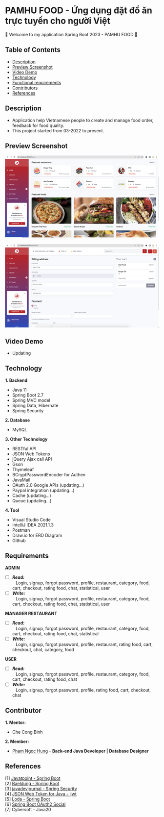 # PAMHU FOOD - Ứng dụng đặt đồ ăn trực tuyến cho người Việt
:wave: Welcome to my application Spring Boot 2023 - PAMHU FOOD :wave:

## Table of Contents
- [Description](#description)
- [Preview Screenshot](#preview-screenshot)
- [Video Demo](#video-demo)
- [Technology](#technology)
- [Functional requirements](#requirements)
- [Contributors](#contributors)
- [References](#references)

## Description
- Application help Vietnamese people to create and manage food order, feedback for food quality.
- This project started from 03-2022 to present.

## Preview Screenshot
<div>
  <img src="https://raw.githubusercontent.com/gherangme/pamhu-food/main/food/preview%20screenshot/Screenshot%201.png"><br><br>
  <img src="https://raw.githubusercontent.com/gherangme/pamhu-food/main/food/preview%20screenshot/Screenshot%202.png">
</div>

## Video Demo
- Updating
  
## Technology

**1. Backend**
  - Java 11
  - Spring Boot 2.7
  - Spring MVC model
  - Spring Data, Hibernate
  - Spring Security

**2. Database**
  - MySQL

**3. Other Technology**
- RESTful API
- JSON Web Tokens
- jQuery Ajax call API
- Gson
- Thymeleaf
- BCryptPasswordEncoder for Authen
- JavaMail
- OAuth 2.0 Google APIs (updating...)
- Paypal integration (updating...)
- Cache (updating...)
- Queue (updating...)

**4. Tool**
  - Visual Studio Code
  - IntelliJ IDEA 2021.1.3
  - Postman
  - Draw.io for ERD Diagram
  - Github
## Requirements

**ADMIN**
  - [ ] ***Read:*** <br>
  &ensp; Login, signup, forgot password, profile, restaurant, category, food, cart, checkout, rating food, chat, statistical, user
  - [ ] ***Write:*** <br>
  &ensp; Login, signup, forgot password, profile, restaurant, category, food, cart, checkout, rating food, chat, statistical, user
  
**MANAGER RESTAURANT**
  - [ ] ***Read:*** <br>
  &ensp; Login, signup, forgot password, profile, restaurant, category, food, cart, checkout, rating food, chat, statistical
  - [ ] ***Write:*** <br>
  &ensp; Login, signup, forgot password, profile, restaurant, rating food, cart, checkout, chat, category, food
  
**USER**
  - [ ] ***Read:*** <br>
  &ensp; Login, signup, forgot password, profile, restaurant, category, food, cart, checkout, rating food, chat
  - [ ] ***Write:*** <br>
  &ensp; Login, signup, forgot password, profile, rating food, cart, checkout, chat <br>

## Contributor
**1. Mentor:**
- Che Cong Binh

**2. Member:**
- [Pham Ngoc Hung](https://github.com/gherangme) - **Back-end Java Developer | Database Designer**

## References
[1] [Javatpoint - Spring Boot](https://www.javatpoint.com/spring-boot-tutorial) <br>
[2] [Baeldung - Spring Boot](https://www.baeldung.com/spring-boot) <br>
[3] [javadevjournal - Spring Security](https://www.javadevjournal.com/spring-security-tutorial/) </br>
[4] [JSON Web Token for Java - jjwt](https://github.com/jwtk/jjwt) </br>
[5] [Loda - Spring Boot](https://https://loda.me/) </br>
[6] [Spring Boot OAuth2 Social](https://www.callicoder.com/spring-boot-security-oauth2-social-login-part-1/) </br>
[7] Cybersoft - Java20
